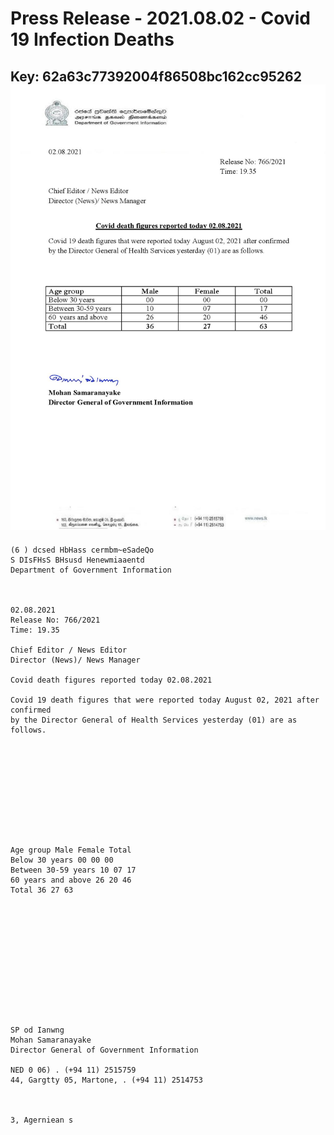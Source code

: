 # Press Release - 2021.08.02 - Covid 19 Infection Deaths 
Key: 62a63c77392004f86508bc162cc95262 
![img](img/62a63c77392004f86508bc162cc95262.jpg)
---
```
(6 ) dcsed HbHass cermbm~eSadeQo
S DIsFHsS BHsusd Henewmiaaentd
Department of Government Information

 

02.08.2021
Release No: 766/2021
Time: 19.35

Chief Editor / News Editor
Director (News)/ News Manager

Covid death figures reported today 02.08.2021

Covid 19 death figures that were reported today August 02, 2021 after confirmed
by the Director General of Health Services yesterday (01) are as follows.

 

 

 

 

 

Age group Male Female Total
Below 30 years 00 00 00
Between 30-59 years 10 07 17
60 years and above 26 20 46
Total 36 27 63

 

 

 

 

 

 

SP od Ianwng
Mohan Samaranayake
Director General of Government Information

NED 0 06) . (+94 11) 2515759
44, Gargtty 05, Martone, . (+94 11) 2514753

   

3, Agerniean s

```

